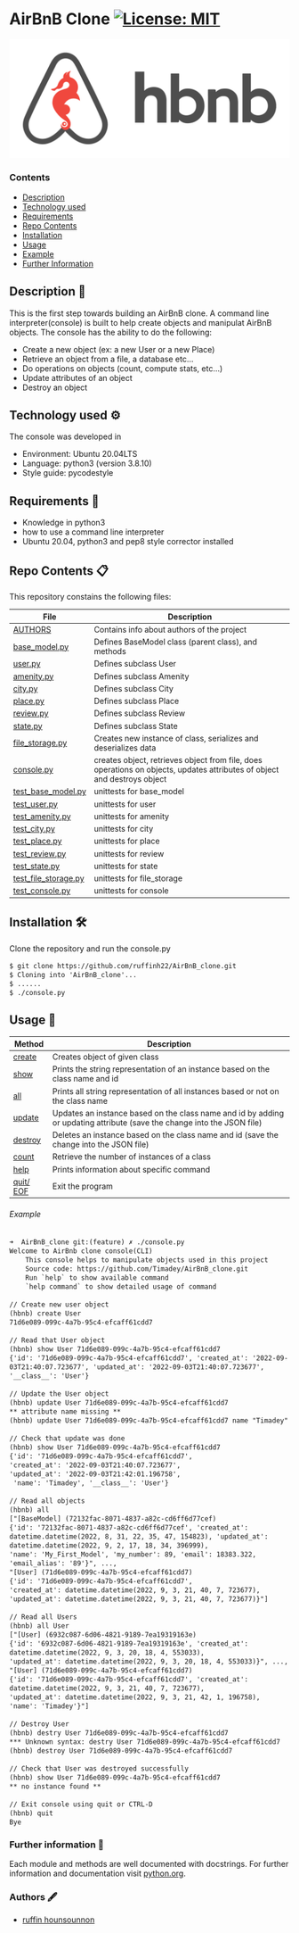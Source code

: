 # AirBnB Clone [![License: MIT](https://img.shields.io/badge/License-MIT-yellow.svg)](https://github.com/luischaparroc/AirBnB_clone/blob/master/LICENSE)
![HBnB Logo](./image/hbnb_logo.png)


### Contents

- [Description](#description-pagefacingup)
- [Technology used](#technology-used-gear)
- [Requirements](#requirements-memo)
- [Repo Contents](#repo-contents-clipboard)
- [Installation](#installation-hammerandwrench)
- [Usage](#usage-wrench)
- [Example](#example)
- [Further Information](#further-information-bookmarktabs)

## Description :page_facing_up:
This is the first step towards building an AirBnB clone. A command line interpreter(console) is built to help create objects and manipulat AirBnB objects. The console has the ability to do the following:
* Create a new object (ex: a new User or a new Place)
* Retrieve an object from a file, a database etc…
* Do operations on objects (count, compute stats, etc…)
* Update attributes of an object
* Destroy an object


## Technology used :gear:
The console was developed in
* Environment: Ubuntu 20.04LTS
* Language: python3 (version 3.8.10)
* Style guide: pycodestyle


## Requirements :memo:
* Knowledge in python3
* how to use a command line interpreter
* Ubuntu 20.04, python3 and pep8 style corrector installed

## Repo Contents :clipboard:
This repository constains the following files:

|   **File**   |   **Description**   |
| -------------- | --------------------- |
|[AUTHORS](./AUTHORS) | Contains info about authors of the project |
|[base_model.py](./models/base_model.py) | Defines BaseModel class (parent class), and methods |
|[user.py](./models/user.py) | Defines subclass User |
|[amenity.py](./models/amenity.py) | Defines subclass Amenity |
|[city.py](./models/city.py)| Defines subclass City |
|[place.py](./models/place.py)| Defines subclass Place |
|[review.py](./models/review.py) | Defines subclass Review |
|[state.py](./models/state.py) | Defines subclass State |
|[file_storage.py](./models/engine/file_storage.py) | Creates new instance of class, serializes and deserializes data |
|[console.py](./console.py) | creates object, retrieves object from file, does operations on objects, updates attributes of object and destroys object |
|[test_base_model.py](./tests/test_models/test_base_model.py) | unittests for base_model |
|[test_user.py](./tests/test_models/test_user.py) | unittests for user |
|[test_amenity.py](./tests/test_models/test_amenity.py) | unittests for amenity |
|[test_city.py](./tests/test_models/test_city.py) | unittests for city |
|[test_place.py](./tests/test_models/test_place.py) | unittests for place |
|[test_review.py](./tests/test_models/test_review.py) | unittests for review |
|[test_state.py](./tests/test_models/test_state.py) | unittests for state |
|[test_file_storage.py](./tests/test_models/test_engine/test_file_storage.py) | unittests for file_storage |
|[test_console.py](./tests/test_console.py) | unittests for console |


## Installation :hammer_and_wrench:
Clone the repository and run the console.py
```
$ git clone https://github.com/ruffinh22/AirBnB_clone.git
$ Cloning into 'AirBnB_clone'...
$ ......
$ ./console.py

```

## Usage :wrench:

|   **Method**   |   **Description**   |
| -------------- | --------------------- |
|[create](./console.py) | Creates object of given class |
|[show](./console.py) | Prints the string representation of an instance based on the class name and id |
|[all](./console.py) | Prints all string representation of all instances based or not on the class name |
|[update](./console.py) | Updates an instance based on the class name and id by adding or updating attribute (save the change into the JSON file) |
|[destroy](./console.py)| Deletes an instance based on the class name and id (save the change into the JSON file) |
|[count](./console.py)| Retrieve the number of instances of a class |
|[help](./console.py)| Prints information about specific command |
|[quit/ EOF](./console.py)| Exit the program |

###### Example

```
➜  AirBnB_clone git:(feature) ✗ ./console.py
Welcome to AirBnb clone console(CLI)
    This console helps to manipulate objects used in this project
    Source code: https://github.com/Timadey/AirBnB_clone.git
    Run `help` to show available command
    `help command` to show detailed usage of command

// Create new user object
(hbnb) create User
71d6e089-099c-4a7b-95c4-efcaff61cdd7

// Read that User object
(hbnb) show User 71d6e089-099c-4a7b-95c4-efcaff61cdd7
{'id': '71d6e089-099c-4a7b-95c4-efcaff61cdd7', 'created_at': '2022-09-03T21:40:07.723677', 'updated_at': '2022-09-03T21:40:07.723677', '__class__': 'User'}

// Update the User object
(hbnb) update User 71d6e089-099c-4a7b-95c4-efcaff61cdd7
** attribute name missing **
(hbnb) update User 71d6e089-099c-4a7b-95c4-efcaff61cdd7 name "Timadey"

// Check that update was done
(hbnb) show User 71d6e089-099c-4a7b-95c4-efcaff61cdd7
{'id': '71d6e089-099c-4a7b-95c4-efcaff61cdd7',
'created_at': '2022-09-03T21:40:07.723677',
'updated_at': '2022-09-03T21:42:01.196758',
 'name': 'Timadey', '__class__': 'User'}

// Read all objects
(hbnb) all
["[BaseModel] (72132fac-8071-4837-a82c-cd6ff6d77cef)
{'id': '72132fac-8071-4837-a82c-cd6ff6d77cef', 'created_at': datetime.datetime(2022, 8, 31, 22, 35, 47, 154823), 'updated_at': datetime.datetime(2022, 9, 2, 17, 18, 34, 396999),
'name': 'My_First_Model', 'my_number': 89, 'email': 18383.322, 'email_alias': '89'}", ...,
"[User] (71d6e089-099c-4a7b-95c4-efcaff61cdd7)
{'id': '71d6e089-099c-4a7b-95c4-efcaff61cdd7',
'created_at': datetime.datetime(2022, 9, 3, 21, 40, 7, 723677),
'updated_at': datetime.datetime(2022, 9, 3, 21, 40, 7, 723677)}"]

// Read all Users
(hbnb) all User
["[User] (6932c087-6d06-4821-9189-7ea19319163e)
{'id': '6932c087-6d06-4821-9189-7ea19319163e', 'created_at': datetime.datetime(2022, 9, 3, 20, 18, 4, 553033),
'updated_at': datetime.datetime(2022, 9, 3, 20, 18, 4, 553033)}", ..., "[User] (71d6e089-099c-4a7b-95c4-efcaff61cdd7)
{'id': '71d6e089-099c-4a7b-95c4-efcaff61cdd7', 'created_at': datetime.datetime(2022, 9, 3, 21, 40, 7, 723677),
'updated_at': datetime.datetime(2022, 9, 3, 21, 42, 1, 196758), 'name': 'Timadey'}"]

// Destroy User
(hbnb) destry User 71d6e089-099c-4a7b-95c4-efcaff61cdd7
*** Unknown syntax: destry User 71d6e089-099c-4a7b-95c4-efcaff61cdd7
(hbnb) destroy User 71d6e089-099c-4a7b-95c4-efcaff61cdd7

// Check that User was destroyed successfully
(hbnb) show User 71d6e089-099c-4a7b-95c4-efcaff61cdd7
** no instance found **

// Exit console using quit or CTRL-D
(hbnb) quit
Bye

```

### Further information :bookmark_tabs:
Each module and methods are well documented with docstrings.
For further information and documentation visit [python.org](https://www.python.org/).


### Authors :fountain_pen:
* [ruffin hounsounnon](https://www.linkedin.com/in/ruffin-hounsounnon-359559244/)

